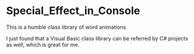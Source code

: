 # Special_Effect_in_Console
This is a humble class library of word animations

I just found that a Visual Basic class library can be referred by C# projects as well, which is great for me. 
